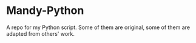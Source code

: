 # Mandy-Python

A repo for my Python script. Some of them are original, some of them are adapted from others' work. 
